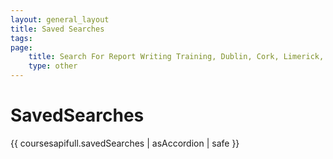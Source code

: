 ```yaml
---
layout: general_layout
title: Saved Searches
tags: 
page:
    title: Search For Report Writing Training, Dublin, Cork, Limerick, Ireland
    type: other
---
```

# SavedSearches

{{ coursesapifull.savedSearches | asAccordion | safe }}
